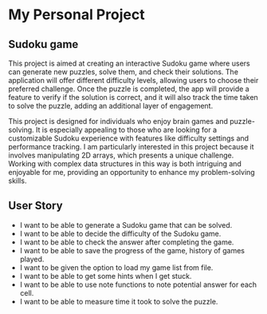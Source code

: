 # My Personal Project

## Sudoku game
This project is aimed at creating an interactive Sudoku game where users can generate new puzzles, solve them, and check their solutions. The application will offer different difficulty levels, allowing users to choose their preferred challenge. Once the puzzle is completed, the app will provide a feature to verify if the solution is correct, and it will also track the time taken to solve the puzzle, adding an additional layer of engagement.

This project is designed for individuals who enjoy brain games and puzzle-solving. It is especially appealing to those who are looking for a customizable Sudoku experience with features like difficulty settings and performance tracking. I am particularly interested in this project because it involves manipulating 2D arrays, which presents a unique challenge. Working with complex data structures in this way is both intriguing and enjoyable for me, providing an opportunity to enhance my problem-solving skills.

## User Story
- I want to be able to generate a Sudoku game that can be solved.
- I want to be able to decide the difficulty of the Sudoku game.
- I want to be able to check the answer after completing the game.
- I want to be able to save the progress of the game, history of games played.
- I want to be given the option to load my game list from file.
- I want to be able to get some hints when I get stuck.
- I want to be able to use note functions to note potential answer for each cell.
- I want to be able to measure time it took to solve the puzzle.